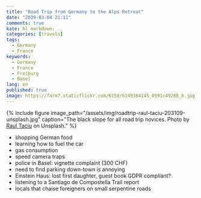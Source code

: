 ```yaml
---
title: "Road Trip from Germany to the Alps Retreat"
date: "2019-03-04 21:11"
comments: true
kate: hl markdown;
categories: [travels]
tags:
  - Germany
  - France
keywords:
  - Germany
  - France
  - Freiburg
  - Basel
lang: en
published: true
image: https://farm7.staticflickr.com/6158/6149364145_0591c49288_b.jpg
---
```


{% include figure image_path="/assets/img/roadtrip-raul-taciu-203109-unsplash.jpg" caption="The black slope for all road trip novices. Photo by [Raul Taciu](https://unsplash.com/photos/4hYTyh64rmk?utm_source=unsplash&utm_medium=referral&utm_content=creditCopyText) on Unsplash." %}

- shopping German food
- learning how to fuel the car
- gas consumption
- speed camera traps
- police in Basel: vignette complaint (300 CHF)
- need to find parking down-town is annoying
- Einstein Haus: lost first daughter, guest book GDPR compliant?
- listening to a Santiago de Compostella Trail report
- locals that chaise foreigners on small serpentine roads
